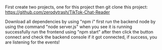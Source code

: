 First create two projects, one for this project then git clone this project: https://github.com/zerodytrash/TikTok-Chat-Reader

Download all dependencies by using "npm i"
first run the backend node by using the command "node server.js"
when you see it is running successfully run the frontend using "npm start"
after then click the button connect and check the backend console if it got connected, if success, you are listening for the events!